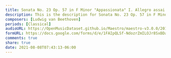 ```yaml
---
title: Sonata No. 23 Op. 57 in F Minor "Appassionata" I. Allegro assai (1)
description: This is the description for Sonata No. 23 Op. 57 in F Minor "Appassionata" I. Allegro assai by Ludwig van Beethoven
composers: [Ludwig van Beethoven]
periods: [Classical]
audioURL: https://OpenMusicDataset.github.io/Maestro/maestro-v3.0.0/2017/MIDI-Unprocessed_045_PIANO045_MID--AUDIO-split_07-06-17_Piano-e_2-01_wav--2.midi
formURL: https://docs.google.com/forms/d/e/1FAIpQLSf-NdozrZmILOJr8SxBDa8tbI1H_XFWdjz9aunnpNI3PW6bsw/viewform
comments: true
share: true
date: 2021-08-08T07:43:13-06:00
---
```

